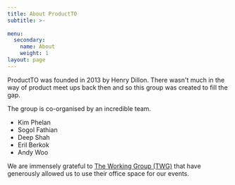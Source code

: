 ```yaml
---
title: About ProductTO
subtitle: >-
  
menu:
  secondary:
    name: About 
    weight: 1
layout: page
---
```


ProductTO was founded in 2013 by Henry Dillon. There wasn't much in the way of product meet ups back then and so this group was created to fill the gap.

The group is co-organised by an incredible team.

 - Kim Phelan
 - Sogol Fathian
 - Deep Shah
 - Eril Berkok
 - Andy Woo
 
 We are immensely grateful to [The Working Group (TWG)](https://twg.io/) that have generously allowed us to use their office space for our events.